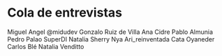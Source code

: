 # Cola de entrevistas

Miguel Angel @midudev
Gonzalo Ruiz de Villa
Ana Cidre
Pablo Almunia
Pedro Palao
SuperDI
Natalia
Sherry
Nya
Ari_reinventada
Cata Oyaneder
Carlos Blé
Natalia Venditto


